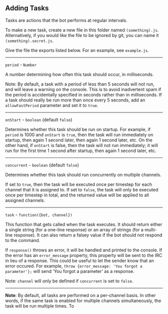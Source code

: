## Adding Tasks

Tasks are actions that the bot performs at regular intervals.

To make a new task, create a new file in this folder named `(something).js`. Alternatively, if you would like the file to be ignored by git, you can name it `(something).secret.js`.

Give the file the exports listed below. For an example, see `example.js`.

---

`period` - `Number`

A number determining how often this task should occur, in milliseconds.

Note: By default, a task with a period of less than 5 seconds will not run, and will leave a warning on the console. This is to avoid inadvertent spam if the period is accidentally specified in seconds rather than in milliseconds. If a task should really be run more than once every 5 seconds, add an `allowFastPeriod` parameter and set it to `true`.

---

`onStart` - `boolean` (default `false`)

Determines whether this task should be run on startup. For example, if `period` is 1000 and `onStart` is `true`, then the task will run immediately on startup, then again 1 second later, then again 1 second later, etc. On the other hand, if `onStart` is false, then the task will not run immediately; it will run for the first time 1 second after startup, then again 1 second later, etc.

---

`concurrent` - `boolean` (default `false`)

Determines whether this task should run concurrently on multiple channels.

If set to `true`, then the task will be executed once per timestep for each channel that it is assigned to. If set to `false`, the task will only be executed once per timestep in total, and the returned value will be applied to all assigned channels.

---


`task` - `function({bot, channel})`

This function that gets called when the task executes. It should return either a single string (for a one-line response) or an array of strings (for a multi-line response). It can also return a falsey value if the bot should not respond to the command.

If `response()` throws an error, it will be handled and printed to the console. If the error has an `error_message` property, this property will be sent to the IRC in lieu of a response. This could be useful to let the sender know that an error occured. For example, `throw {error_message: 'You forgot a parameter'};` will send 'You forgot a parameter' as a response.

Note: `channel` will only be defined if `concurrent` is set to `false`.

---

**Note**: By default, all tasks are performed on a per-channel basis. In other words, if the same task is enabled for multiple channels simultaneously, the task will be run multiple times. To
